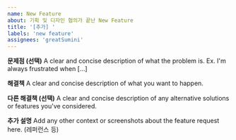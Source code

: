 ```yaml
---
name: New Feature
about: 기획 및 디자인 협의가 끝난 New Feature
title: '[추가] '
labels: 'new feature'
assignees: 'greatSumini'
---
```


**문제점 (선택)**
A clear and concise description of what the problem is. Ex. I'm always frustrated when [...]

**해결책**
A clear and concise description of what you want to happen.

**다른 해결책 (선택)**
A clear and concise description of any alternative solutions or features you've considered.

**추가 설명**
Add any other context or screenshots about the feature request here. (레퍼런스 등)
